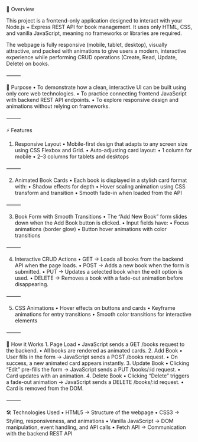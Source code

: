 📜 Overview

This project is a frontend-only application designed to interact with your Node.js + Express REST API for book management.
It uses only HTML, CSS, and vanilla JavaScript, meaning no frameworks or libraries are required.

The webpage is fully responsive (mobile, tablet, desktop), visually attractive, and packed with animations to give users a modern, interactive experience while performing CRUD operations (Create, Read, Update, Delete) on books.

⸻

🎯 Purpose
	•	To demonstrate how a clean, interactive UI can be built using only core web technologies.
	•	To practice connecting frontend JavaScript with backend REST API endpoints.
	•	To explore responsive design and animations without relying on frameworks.

⸻

⚡ Features

1. Responsive Layout
	•	Mobile-first design that adapts to any screen size using CSS Flexbox and Grid.
	•	Auto-adjusting card layout:
	•	1 column for mobile
	•	2–3 columns for tablets and desktops

⸻

2. Animated Book Cards
	•	Each book is displayed in a stylish card format with:
	•	Shadow effects for depth
	•	Hover scaling animation using CSS transform and transition
	•	Smooth fade-in when loaded from the API

⸻

3. Book Form with Smooth Transitions
	•	The “Add New Book” form slides down when the Add Book button is clicked.
	•	Input fields have:
	•	Focus animations (border glow)
	•	Button hover animations with color transitions

⸻

4. Interactive CRUD Actions
	•	GET → Loads all books from the backend API when the page loads.
	•	POST → Adds a new book when the form is submitted.
	•	PUT → Updates a selected book when the edit option is used.
	•	DELETE → Removes a book with a fade-out animation before disappearing.

⸻

5. CSS Animations
	•	Hover effects on buttons and cards
	•	Keyframe animations for entry transitions
	•	Smooth color transitions for interactive elements

⸻

🔗 How it Works
	1.	Page Load
	•	JavaScript sends a GET /books request to the backend.
	•	All books are rendered as animated cards.
	2.	Add Book
	•	User fills in the form → JavaScript sends a POST /books request.
	•	On success, a new animated card appears instantly.
	3.	Update Book
	•	Clicking “Edit” pre-fills the form → JavaScript sends a PUT /books/:id request.
	•	Card updates with an animation.
	4.	Delete Book
	•	Clicking “Delete” triggers a fade-out animation → JavaScript sends a DELETE /books/:id request.
	•	Card is removed from the DOM.

⸻

🛠 Technologies Used
	•	HTML5 → Structure of the webpage
	•	CSS3 → Styling, responsiveness, and animations
	•	Vanilla JavaScript → DOM manipulation, event handling, and API calls
	•	Fetch API → Communication with the backend REST API
